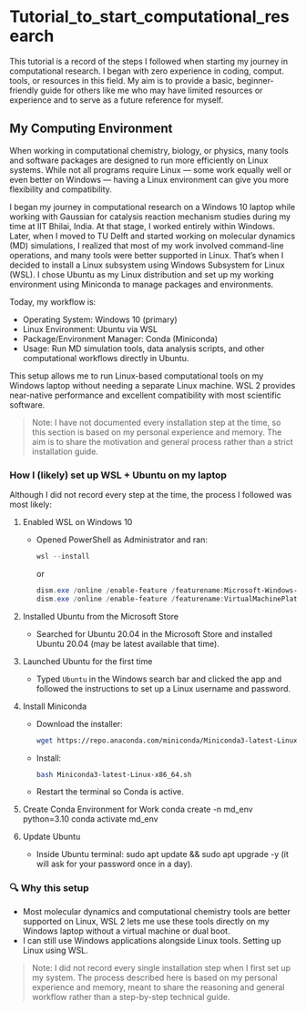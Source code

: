# Tutorial_to_start_computational_research
This tutorial is a record of the steps I followed when starting my journey in computational research. I began with zero experience in coding, comput. tools, or resources in this field. My aim is to provide a basic, beginner-friendly guide for others like me who may have limited resources or experience and to serve as a future reference for myself.

## My Computing Environment
When working in computational chemistry, biology, or physics, many tools and software packages are designed to run more efficiently on Linux systems. While not all programs require Linux — some work equally well or even better on Windows — having a Linux environment can give you more flexibility and compatibility.

I began my journey in computational research on a Windows 10 laptop while working with Gaussian for catalysis reaction mechanism studies during my time at IIT Bhilai, India. At that stage, I worked entirely within Windows. Later, when I moved to TU Delft and started working on molecular dynamics (MD) simulations, I realized that most of my work involved command-line operations, and many tools were better supported in Linux. That’s when I decided to install a Linux subsystem using Windows Subsystem for Linux (WSL). I chose Ubuntu as my Linux distribution and set up my working environment using Miniconda to manage packages and environments.

Today, my workflow is:
- Operating System: Windows 10 (primary)
- Linux Environment: Ubuntu via WSL
- Package/Environment Manager: Conda (Miniconda)
- Usage: Run MD simulation tools, data analysis scripts, and other computational workflows directly in Ubuntu.
  

This setup allows me to run Linux-based computational tools on my Windows laptop without needing a separate Linux machine. WSL 2 provides near-native performance and excellent compatibility with most scientific software.

> Note: I have not documented every installation step at the time, so this section is based on my personal experience and memory. The aim is to share the motivation and general process rather than a strict installation guide.
>

### How I (likely) set up WSL + Ubuntu on my laptop
Although I did not record every step at the time, the process I followed was most likely:

1. Enabled WSL on Windows 10  
   - Opened PowerShell as Administrator and ran:  
     ```powershell
     wsl --install
     ```
     or  
     ```powershell
     dism.exe /online /enable-feature /featurename:Microsoft-Windows-Subsystem-Linux /all /norestart
     dism.exe /online /enable-feature /featurename:VirtualMachinePlatform /all /norestart
     ```

2. Installed Ubuntu from the Microsoft Store 
   - Searched for Ubuntu 20.04 in the Microsoft Store and installed Ubuntu 20.04 (may be latest available that time).

3. Launched Ubuntu for the first time  
   - Typed `Ubuntu` in the Windows search bar and clicked the app and followed the instructions to set up a Linux username and password.

4. Install Miniconda
   - Download the installer:
     ```bash
     wget https://repo.anaconda.com/miniconda/Miniconda3-latest-Linux-x86_64.sh
     ```
   - Install:
     ```bash
     bash Miniconda3-latest-Linux-x86_64.sh
     ```
   - Restart the terminal so Conda is active.

5. Create Conda Environment for Work
   conda create -n md_env python=3.10
   conda activate md_env

6. Update Ubuntu
   - Inside Ubuntu terminal:
     sudo apt update && sudo apt upgrade -y (it will ask for your password once in a day).


### 🔍 Why this setup
- Most molecular dynamics and computational chemistry tools are better supported on Linux, WSL 2 lets me use these tools directly on my Windows laptop without a virtual machine or dual boot.
- I can still use Windows applications alongside Linux tools.
Setting up Linux using WSL.



> Note: I did not record every single installation step when I first set up my system. The process described here is based on my personal experience and memory, meant to share the reasoning and general workflow rather than a step-by-step technical guide.

